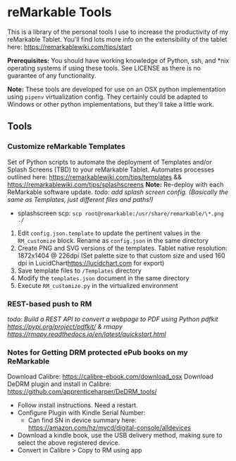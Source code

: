 # reMarkable Tools

This is a library of the personal tools I use to increase the productivity of my reMarkable Tablet. You'll find lots more info on the extensibility of the tablet here:  <https://remarkablewiki.com/tips/start>

**Prerequisites:** You should have working knowledge of Python, ssh, and *nix operating systems if using these tools. See LICENSE as there is no guarantee of any functionality.

**Note:** These tools are developed for use on an OSX python implementation using `pipenv` virtualization config. They certainly could be adapted to Windows or other python implementations, but they'll take a little work.

## Tools

### Customize reMarkable Templates

Set of Python scripts to automate the deployment of Templates and/or Splash Screens (TBD) to your reMarkable Tablet. Automates processes outlined here: <https://remarkablewiki.com/tips/templates> && <https://remarkablewiki.com/tips/splashscreens>
**Note:** Re-deploy with each ReMarkable software update.
_todo: add splash screen config. (Basically the same as Templates, just different files and paths!)_

- splashscreen scp: `scp root@remarkable:/usr/share/remarkable/\*.png ./`

1. Edit `config.json.template` to update the pertinent values in the `RM_customize` block. Rename as `config.json` in the same directory
2. Create PNG and SVG versions of the templates. Tablet native resolution: 1872x1404 @ 226dpi (Set palette size to that custom size and used 160 dpi in LucidChart<https://lucidchart.com> for export)
3. Save template files to `/Templates` directory
4. Modify the `templates.json` document in the same directory
5. Execute `RM_customize.py` in the virtualized environment

### REST-based push to RM

_todo: Build a REST API to convert a webpage to PDF using Python pdfkit <https://pypi.org/project/pdfkit/> & rmapy <https://rmapy.readthedocs.io/en/latest/quickstart.html>_

### Notes for Getting DRM protected ePub books on my ReMarkable

Download Calibre: <https://calibre-ebook.com/download_osx>
Download DeDRM plugin and install in Calibre: <https://github.com/apprenticeharper/DeDRM_tools/>

- Follow install instructions. Need a restart.
- Configure Plugin with Kindle Serial Number:
  - Can find SN in device summary here: <https://amazon.com/hz/mycd/digital-console/alldevices>
- Download a kindle book, use the USB delivery method, making sure to select the above registered device.
- Convert in Calibre > Copy to RM using app
